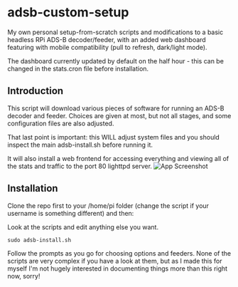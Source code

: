 # adsb-custom-setup
My own personal setup-from-scratch scripts and modifications to a basic headless RPi ADS-B decoder/feeder, with an added web dashboard featuring with mobile compatibility (pull to refresh, dark/light mode).

The dashboard currently updated by default on the half hour - this can be changed in the stats.cron file before installation.

## Introduction
This script will download various pieces of software for running an ADS-B decoder and feeder. Choices are given at most, but not all stages, and some configuration files are also adjusted.

That last point is important: this WILL adjust system files and you should inspect the main adsb-install.sh before running it.

It will also install a web frontend for accessing everything and viewing all of the stats and traffic to the port 80 lighttpd server.
![App Screenshot](https://i.imgur.com/wgOmN93.jpg "App Screenshot")

## Installation
Clone the repo first to your /home/pi folder (change the script if your username is something different) and then:

Look at the scripts and edit anything else you want.

`sudo adsb-install.sh`

Follow the prompts as you go for choosing options and feeders. None of the scripts are very complex if you have a look at them, but as I made this for myself I'm not hugely interested in documenting things more than this right now, sorry!
